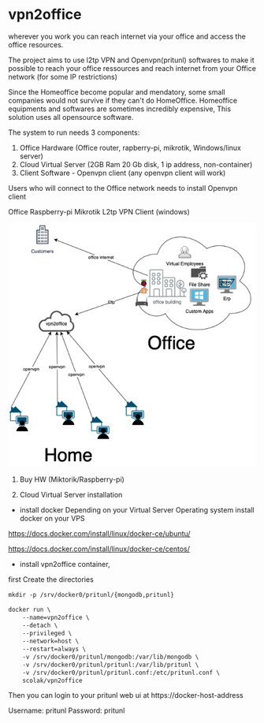 # vpn2office

wherever you work you can reach internet via your office and access the office resources.

The project aims to use l2tp VPN and Openvpn(pritunl) softwares to make it possible to reach your office ressources and reach internet from your Office network (for some IP restrictions)


Since the Homeoffice become popular and mendatory, some small companies would not survive if they can't do HomeOffice. Homeoffice equipments and softwares are sometimes incredibly expensive, This solution uses all opensource software.

The system to run needs 3 components:
1. Office Hardware (Office router, rapberry-pi, mikrotik, Windows/linux server)
2. Cloud Virtual Server (2GB Ram 20 Gb disk, 1 ip address, non-container)
3. Client Software - Openvpn client (any openvpn client will work)

Users
 who will connect to the Office network needs to install Openvpn client

Office
 Raspberry-pi 
 Mikrotik 
 L2tp VPN Client (windows)
 

![vpn2office](https://github.com/nsrvs/vpn2office/blob/master/vpn2office.png)



1. Buy HW (Miktorik/Raspberry-pi)


2. Cloud Virtual Server installation

* install docker 
Depending on your Virtual Server Operating system install docker on your VPS

https://docs.docker.com/install/linux/docker-ce/ubuntu/

https://docs.docker.com/install/linux/docker-ce/centos/


* install vpn2office container,

first Create the directories
```
mkdir -p /srv/docker0/pritunl/{mongodb,pritunl}
```

```
docker run \
    --name=vpn2office \
    --detach \
    --privileged \
    --network=host \
    --restart=always \
    -v /srv/docker0/pritunl/mongodb:/var/lib/mongodb \
    -v /srv/docker0/pritunl/pritunl:/var/lib/pritunl \
    -v /srv/docker0/pritunl/pritunl.conf:/etc/pritunl.conf \
    scolak/vpn2office
```

Then you can login to your pritunl web ui at https://docker-host-address

Username: pritunl Password: pritunl


